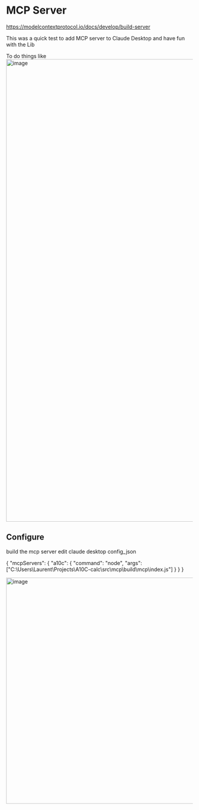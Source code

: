 # MCP Server

https://modelcontextprotocol.io/docs/develop/build-server

This was a quick test to add MCP server to Claude Desktop and have fun with the Lib

To do things like 
<img width="2001" height="1248" alt="image" src="https://github.com/user-attachments/assets/83368fe5-b90d-4405-b8ca-1021bc7c42b1" />

## Configure 

build the mcp server 
edit claude desktop config_json

{
  "mcpServers": {
    "a10c": {
      "command": "node",
      "args": ["C:\\Users\\Laurent\\Projects\\A10C-calc\\src\\mcp\\build\\mcp\\index.js"]
    }
  }
}

<img width="1149" height="610" alt="image" src="https://github.com/user-attachments/assets/e783000c-1c06-4efe-ae0a-78a11baa05ae" />
